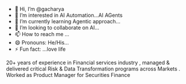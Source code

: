 - 👋 Hi, I’m @gacharya
- 👀 I’m interested in AI Automation...AI AGents
- 🌱 I’m currently learning Agentic approach...
- 💞️ I’m looking to collaborate on AI...
- 📫 How to reach me ...
- 😄 Pronouns: He/His...
- ⚡ Fun fact: ...love life

20+ years of experience in Financial services industry , managed & delivered critical Risk & Data Transformation programs across Markets  . Worked as Product Manager for Securities Finance
<!---
gacharya/gacharya is a ✨ special ✨ repository because its `README.md` (this file) appears on your GitHub profile.
You can click the Preview link to take a look at your changes.
--->
